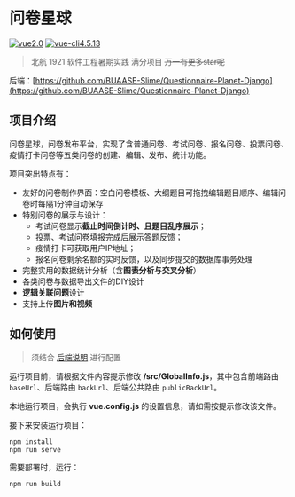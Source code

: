 # 问卷星球

[![vue2.0](https://img.shields.io/badge/vue-2.0-brightgreen)](https://cn.vuejs.org/) [![vue-cli4.5.13](https://img.shields.io/badge/vue--cli-4.5.13-blue)](https://cli.vuejs.org/)

> 北航 1921 软件工程暑期实践 满分项目 ~~万一有更多star呢~~

后端：[https://github.com/BUAASE-Slime/Questionnaire-Planet-Django](https://github.com/BUAASE-Slime/Questionnaire-Planet-Django)

## 项目介绍

问卷星球，问卷发布平台，实现了含普通问卷、考试问卷、报名问卷、投票问卷、疫情打卡问卷等五类问卷的创建、编辑、发布、统计功能。

项目突出特点有：

- 友好的问卷制作界面：空白问卷模板、大纲题目可拖拽编辑题目顺序、编辑问卷时每隔1分钟自动保存
- 特别问卷的展示与设计： 
    - 考试问卷显示**截止时间倒计时、且题目乱序展示**； 
    - 投票、考试问卷填报完成后展示答题反馈；
    - 疫情打卡可获取用户IP地址；
    - 报名问卷剩余名额的实时反馈，以及同步提交的数据库事务处理
- 完整实用的数据统计分析（含**图表分析与交叉分析**）
- 各类问卷与数据导出文件的DIY设计
- **逻辑关联问题**设计
- 支持上传**图片和视频**

## 如何使用

> 须结合 [后端说明](https://github.com/BFlameSwift/Questionnaire-Planet-Django) 进行配置

运行项目前，请根据文件内容提示修改 **/src/GlobalInfo.js**，其中包含前端路由 `baseUrl`、后端路由 `backUrl`、后端公共路由 `publicBackUrl`。

本地运行项目，会执行 **vue.config.js** 的设置信息，请如需按提示修改该文件。

接下来安装运行项目：

```shell
npm install
npm run serve
```

需要部署时，运行：

```shell
npm run build
```

